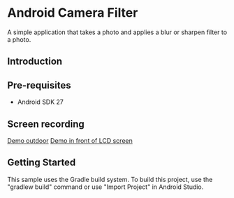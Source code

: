 
Android Camera Filter
===================================

A simple application that takes a photo and applies a blur or sharpen filter to a photo.

Introduction
------------


Pre-requisites
--------------

- Android SDK 27


Screen recording
-------------

<a href="https://youtu.be/DMTnrTiOYiI">Demo outdoor</a>
<a href="https://youtu.be/DMTnrTiOYiI">Demo in front of LCD screen</a>

Getting Started
---------------

This sample uses the Gradle build system. To build this project, use the
"gradlew build" command or use "Import Project" in Android Studio.
